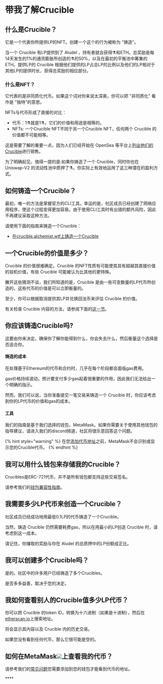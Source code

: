 # 带我了解Crucible

## 什么是Crucible？

它是一个代表你所提供LP的NFT。创建一个这个的行为被称为 "铸造"。

当一个 Crucible 有LP提供到了 Aludel ，持有者就会获得⚗️和ETH。总奖励是每14天发生的1%的通货膨胀所创造的⚗️的50%，以及在最初的平衡池中筹集的ETH。提供LP的 Crucible 根据他们提供的LP占总LP的比例以及他们的LP相对于其他LP的提供时长，获得总奖励的相应部分。

### 什么是NFT？

它代表的是非同质化代币。如果这个词对你来说太深奥，你可以把 "非同质化" 看作是 "独特"的意思。

NFTs与代币形成了直接的对比：

* 代币：1⚗️就是1⚗️，它们的价值和用途是相等的。
* NFTs: 一个Crucible NFT不同于另一个Crucible NFT，任何两个 Crucible 的价值都不可能相等。

这是需要了解的重要一点，因为人们已经开始在 OpenSea 等平台上[列出他们的Crucible](https://opensea.io/assets/0x54e0395cfb4f39bef66dbcd5bd93cca4e9273d56/620479970925497750675476517677400441094103376596)进行销售。

为了明确起见，值得一提的是:如果你铸造了一个 Crucible，同时你也在 Uniswap-V2 的流动性池中质押了⚗️。你实际上有效地运用了这三种潜在的盈利方式。

## 如何铸造一个Crucible？

最初，唯一的方法是掌握官方的CLI工具。幸运的是，社区成员已经创建了网络应用程序，使这个过程变得更加容易。由于使用CLI工具时有出错的额外风险，因此不再建议采取这种方法。

请使用下面的指南来铸造一个Crucible：

* [在crucible.alchemist.wtf上铸造一个Crucible](guides-crucible.alchemist.wtf/#contents)

## 一个Crucible的价值是多少？

Crucible 的价值很难确定。Crucible 的NFT性质有可能使其具有超越其直接价值的投机价值，有些 Crucible 可能被认为比其他的更特殊。

撇开这些猜测不谈，我们所知道的是，Crucible 是由一些可变数量的LP代币所创造的，这些代币的价值是可以立即衡量的。

至少，你可以根据取消提供其LP并兑换回法币来评估 Crucible 的价值。

有关检查 Crucible 内容的方法，请参阅下面的[这一节](teach-me-about-crucibles.md#wo-ru-he-cha-kan-bie-ren-de-gan-guo-zhi-duo-shao-lp-dai-bi)。

## 你应该铸造Crucible吗?

这要由你来决定。确保你了解你能得到什么，你会失去什么，然后衡量这个选择是否适合你。

#### 铸造的成本

在处理基于Ethereum的代币和合约时，几乎在每个阶段都会面临gas费用。

gas价格持续波动，预计要支付多少gas起着很重要的作用，因此我们无法给出一个明确的指示。

然而，我们可以说，当你准备提交一笔交易来铸造一个 Crucible 时，你应该考虑到你的LP代币的价值和gas的成本。

#### 工具

我们的指南是基于我们选择的钱包，MetaMask。如果你需要关于使用其他钱包的指导建议，请进入我们的discord频道，社区将很乐意回答这个问题。

{% hint style="warning" %}
在您[添加代币地址](faq.md#wei-shen-me-wo-de-qian-bao-li-kan-bu-dao-wo-de-mist)之前，MetaMask不会识别或显示您的Crucible代币。
{% endhint %}

## 我可以用什么钱包来存储我的Crucible？

Crucibles是ERC-721代币，并不是所有钱包都支持这些交易签名。

请参考我们的[钱包兼容性指南](wallet-compatibility.md)。

## 我需要多少LP代币来创造一个Crucible？

社区成员已经成功地用最低0.1LP的代币铸造了一个Crucible。

当然，铸造 Crucible 仍然需要耗费gas，所以在用最小的LP创造 Crucible 时，请考虑到这一成本。

请记住，你赚取的奖励与你在 Aludel 的总质押中的LP份额成正比。

## 我可以创建多个Crucible吗？

是的。社区中的许多用户已经铸造了多个Crucibles。

是否多多益善，取决于您的决定。

## 我如何查看别人的Crucible值多少LP代币？

你可以把 Crucible 的token ID，转换为十六进制（如果是十进制），然后在[etherscan.io](https://etherscan.io)上搜索地址。

将会显示其内容以及 Crucible 内的历史交易。

如果您没有看到任何代币，那么它很可能是空的。

## 如何在MetaMask![](../.gitbook/assets/metamask-fox.svg)上查看我的代币？

请参考我们的[常见问题](faq.md#wei-shen-me-wo-de-qian-bao-li-kan-bu-dao-wo-de-lp)您需要添加到您的钱包才能看到代币的地址。

\*\*\*\*

